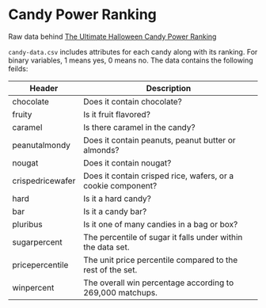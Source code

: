 # Candy Power Ranking

Raw data behind [The Ultimate Halloween Candy Power Ranking](http://fivethirtyeight.com/features/the-ultimate-halloween-candy-power-ranking/)

`candy-data.csv` includes attributes for each candy along with its ranking. For binary variables, 1 means yes, 0 means no. The data contains the following feilds: 

Header | Description
-------|------------
chocolate | Does it contain chocolate?
fruity | Is it fruit flavored?
caramel | Is there caramel in the candy?
peanutalmondy | Does it contain peanuts, peanut butter or almonds?
nougat | Does it contain nougat?
crispedricewafer | Does it contain crisped rice, wafers, or a cookie component?
hard | Is it a hard candy?
bar | Is it a candy bar?
pluribus | Is it one of many candies in a bag or box?
sugarpercent | The percentile of sugar it falls under within the data set.
pricepercentile | The unit price percentile compared to the rest of the set.
winpercent | The overall win percentage according to 269,000 matchups.

